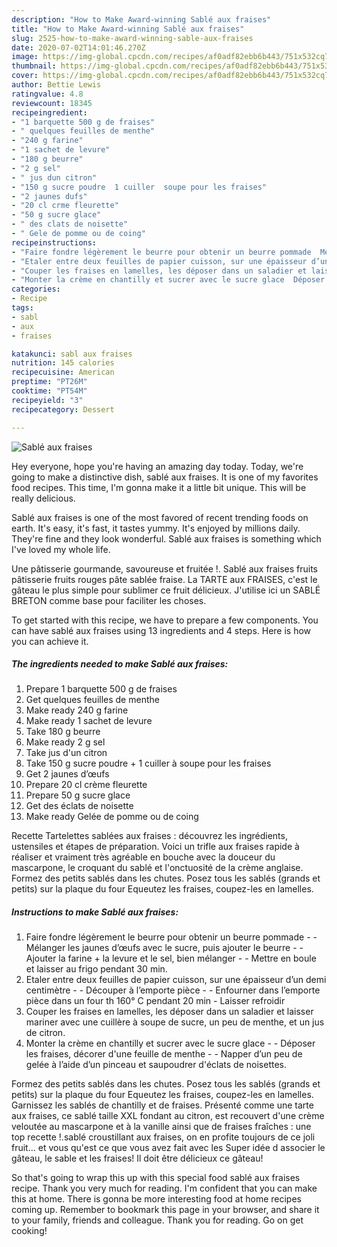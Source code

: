 ```yaml
---
description: "How to Make Award-winning Sablé aux fraises"
title: "How to Make Award-winning Sablé aux fraises"
slug: 2525-how-to-make-award-winning-sable-aux-fraises
date: 2020-07-02T14:01:46.270Z
image: https://img-global.cpcdn.com/recipes/af0adf82ebb6b443/751x532cq70/sable-aux-fraises-photo-principale-de-la-recette.jpg
thumbnail: https://img-global.cpcdn.com/recipes/af0adf82ebb6b443/751x532cq70/sable-aux-fraises-photo-principale-de-la-recette.jpg
cover: https://img-global.cpcdn.com/recipes/af0adf82ebb6b443/751x532cq70/sable-aux-fraises-photo-principale-de-la-recette.jpg
author: Bettie Lewis
ratingvalue: 4.8
reviewcount: 18345
recipeingredient:
- "1 barquette 500 g de fraises"
- " quelques feuilles de menthe"
- "240 g farine"
- "1 sachet de levure"
- "180 g beurre"
- "2 g sel"
- " jus dun citron"
- "150 g sucre poudre  1 cuiller  soupe pour les fraises"
- "2 jaunes dufs"
- "20 cl crme fleurette"
- "50 g sucre glace"
- " des clats de noisette"
- " Gele de pomme ou de coing"
recipeinstructions:
- "Faire fondre légèrement le beurre pour obtenir un beurre pommade  Mélanger les jaunes d’œufs avec le sucre, puis ajouter le beurre  Ajouter la farine + la levure et le sel, bien mélanger  Mettre en boule et laisser au frigo pendant 30 min."
- "Etaler entre deux feuilles de papier cuisson, sur une épaisseur d’un demi centimètre  Découper à l’emporte pièce  Enfourner dans l’emporte pièce dans un four th 160° C pendant 20 min Laisser refroidir"
- "Couper les fraises en lamelles, les déposer dans un saladier et laisser mariner avec une cuillère à soupe de sucre, un peu de menthe, et un jus de citron."
- "Monter la crème en chantilly et sucrer avec le sucre glace  Déposer les fraises, décorer d&#39;une feuille de menthe  Napper d’un peu de gelée à l’aide d’un pinceau et saupoudrer d&#39;éclats de noisettes."
categories:
- Recipe
tags:
- sabl
- aux
- fraises

katakunci: sabl aux fraises 
nutrition: 145 calories
recipecuisine: American
preptime: "PT26M"
cooktime: "PT54M"
recipeyield: "3"
recipecategory: Dessert

---
```



![Sablé aux fraises](https://img-global.cpcdn.com/recipes/af0adf82ebb6b443/751x532cq70/sable-aux-fraises-photo-principale-de-la-recette.jpg)

Hey everyone, hope you're having an amazing day today. Today, we're going to make a distinctive dish, sablé aux fraises. It is one of my favorites food recipes. This time, I'm gonna make it a little bit unique. This will be really delicious.

Sablé aux fraises is one of the most favored of recent trending foods on earth. It's easy, it's fast, it tastes yummy. It's enjoyed by millions daily. They're fine and they look wonderful. Sablé aux fraises is something which I've loved my whole life.

Une pâtisserie gourmande, savoureuse et fruitée !. Sablé aux fraises fruits pâtisserie fruits rouges pâte sablée fraise. La TARTE aux FRAISES, c&#39;est le gâteau le plus simple pour sublimer ce fruit délicieux. J&#39;utilise ici un SABLÉ BRETON comme base pour faciliter les choses.


To get started with this recipe, we have to prepare a few components. You can have sablé aux fraises using 13 ingredients and 4 steps. Here is how you can achieve it.

<!--inarticleads1-->

##### The ingredients needed to make Sablé aux fraises:

1. Prepare 1 barquette 500 g de fraises
1. Get  quelques feuilles de menthe
1. Make ready 240 g farine
1. Make ready 1 sachet de levure
1. Take 180 g beurre
1. Make ready 2 g sel
1. Take  jus d&#39;un citron
1. Take 150 g sucre poudre + 1 cuiller à soupe pour les fraises
1. Get 2 jaunes d’œufs
1. Prepare 20 cl crème fleurette
1. Prepare 50 g sucre glace
1. Get  des éclats de noisette
1. Make ready  Gelée de pomme ou de coing


Recette Tartelettes sablées aux fraises : découvrez les ingrédients, ustensiles et étapes de préparation. Voici un trifle aux fraises rapide à réaliser et vraiment très agréable en bouche avec la douceur du mascarpone, le croquant du sablé et l&#39;onctuosité de la crème anglaise. Formez des petits sablés dans les chutes. Posez tous les sablés (grands et petits) sur la plaque du four Equeutez les fraises, coupez-les en lamelles. 

<!--inarticleads2-->

##### Instructions to make Sablé aux fraises:

1. Faire fondre légèrement le beurre pour obtenir un beurre pommade -  - Mélanger les jaunes d’œufs avec le sucre, puis ajouter le beurre -  - Ajouter la farine + la levure et le sel, bien mélanger -  - Mettre en boule et laisser au frigo pendant 30 min.
1. Etaler entre deux feuilles de papier cuisson, sur une épaisseur d’un demi centimètre -  - Découper à l’emporte pièce -  - Enfourner dans l’emporte pièce dans un four th 160° C pendant 20 min - Laisser refroidir
1. Couper les fraises en lamelles, les déposer dans un saladier et laisser mariner avec une cuillère à soupe de sucre, un peu de menthe, et un jus de citron.
1. Monter la crème en chantilly et sucrer avec le sucre glace -  - Déposer les fraises, décorer d&#39;une feuille de menthe -  - Napper d’un peu de gelée à l’aide d’un pinceau et saupoudrer d&#39;éclats de noisettes.


Formez des petits sablés dans les chutes. Posez tous les sablés (grands et petits) sur la plaque du four Equeutez les fraises, coupez-les en lamelles. Garnissez les sablés de chantilly et de fraises. Présenté comme une tarte aux fraises, ce sablé taille XXL fondant au citron, est recouvert d&#39;une crème veloutée au mascarpone et à la vanille ainsi que de fraises fraîches : une top recette !.sablé croustillant aux fraises, on en profite toujours de ce joli fruit… et vous qu&#39;est ce que vous avez fait avec les Super idée d associer le gâteau, le sable et les fraises! Il doit être délicieux ce gâteau! 

So that's going to wrap this up with this special food sablé aux fraises recipe. Thank you very much for reading. I'm confident that you can make this at home. There is gonna be more interesting food at home recipes coming up. Remember to bookmark this page in your browser, and share it to your family, friends and colleague. Thank you for reading. Go on get cooking!

